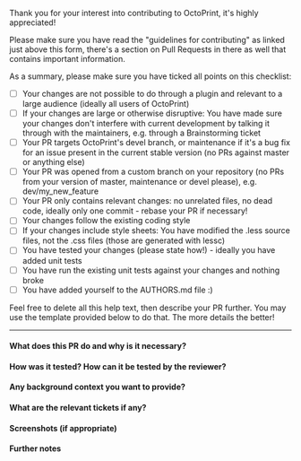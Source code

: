 Thank you for your interest into contributing to OctoPrint, it's
highly appreciated!

Please make sure you have read the "guidelines for contributing" as
linked just above this form, there's a section on Pull Requests in there
as well that contains important information.

As a summary, please make sure you have ticked all points on this
checklist:

  * [ ] Your changes are not possible to do through a plugin and relevant
    to a large audience (ideally all users of OctoPrint)
  * [ ] If your changes are large or otherwise disruptive: You have
    made sure your changes don't interfere with current development by
    talking it through with the maintainers, e.g. through a
    Brainstorming ticket
  * [ ] Your PR targets OctoPrint's devel branch, or maintenance if it's
    a bug fix for an issue present in the current stable version (no PRs
    against master or anything else)
  * [ ] Your PR was opened from a custom branch on your repository
    (no PRs from your version of master, maintenance or devel please),
    e.g. dev/my_new_feature
  * [ ] Your PR only contains relevant changes: no unrelated files,
    no dead code, ideally only one commit - rebase your PR if necessary!
  * [ ] Your changes follow the existing coding style
  * [ ] If your changes include style sheets: You have modified the
    .less source files, not the .css files (those are generated with
    lessc)
  * [ ] You have tested your changes (please state how!) - ideally you
    have added unit tests
  * [ ] You have run the existing unit tests against your changes and
    nothing broke
  * [ ] You have added yourself to the AUTHORS.md file :)

Feel free to delete all this help text, then describe
your PR further. You may use the template provided below to do that.
The more details the better!

----

#### What does this PR do and why is it necessary?

#### How was it tested? How can it be tested by the reviewer?

#### Any background context you want to provide?

#### What are the relevant tickets if any?

#### Screenshots (if appropriate)

#### Further notes
